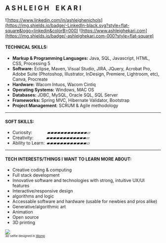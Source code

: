 
## A S H L E I G H  E K A R I
![https://www.linkedin.com/in/ashleighenichols](https://img.shields.io/badge/-LinkedIn-black.svg?style=flat-square&logo=linkedin&colorB=000) ![https://www.ashleighekari.com](https://img.shields.io/badge/-ashleighekari.com-000?style=flat-square)

#### TECHNICAL SKILLS:

- <strong>Markup & Programming Languages:</strong>  Java, SQL, Javascript, HTML, CSS, Processing 5 <br>
- <strong>Software:</strong> Eclipse, Maven, Visual Studio, JIRA, JQuery, Acrobat Pro, Adobe Suite (Photoshop, Illustrator, InDesign, Premiere, Lightroom, etc), Canva, Procreate <br>
- <strong>Hardware:</strong> Wacom Intuos, Wacom Cintiq <br>
- <strong>Operating Systems:</strong> Windows, MAC OS <br>
- <strong>Databases:</strong> JDBC, MySQL, Oracle SQL, SQL Server <br>
- <strong>Frameworks:</strong> Spring MVC, Hibernate Validator, Bootstrap <br>
- <strong>Project Management</strong>: SCRUM & Agile methodology

<hr>

#### SOFT SKILLS:

- Curiosity:       ▰▰▰▰▰▰▰▰▰▰▰▰▱<br>
- Creativity:      ▰▰▰▰▰▰▰▰▰▰▰▰▱<br>
- Ability to Learn: ▰▰▰▰▰▰▰▰▰▰▰▰▱<br>

<hr>

#### TECH INTERESTS/THINGS I WANT TO LEARN MORE ABOUT:

- Creative coding & computing <br>
- Full stack development <br>
- Innovative software and technologies with strong, intuitive UX/UI features <br>
- Interactive/responsive design <br>
- algorithms and logic <br> 
- Accessable software and hardware (usable for newbies and pros alike) <br>
- Generative/algorithmic art <br>
- Animation <br>
- Open source <br>
- 3D printing <br>

![](https://images.squarespace-cdn.com/content/v1/55cf708be4b0d960b1718a9a/285e99ed-5acb-4fc3-b92c-1bd656cbfe2e/ezgif-3-4b3024f788.gif?format=200w)
<br><sup><sub>3D selfie designed in [Womp](https://www.womp.com/)</sub></sup>

